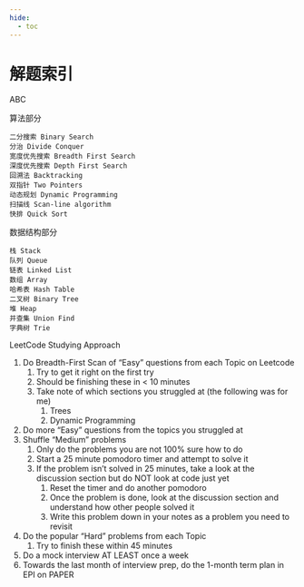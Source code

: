 ```yaml
---
hide:
  - toc
---
```

# 解题索引

ABC

算法部分

    二分搜索 Binary Search 
    分治 Divide Conquer 
    宽度优先搜索 Breadth First Search 
    深度优先搜索 Depth First Search
    回溯法 Backtracking 
    双指针 Two Pointers 
    动态规划 Dynamic Programming 
    扫描线 Scan-line algorithm
    快排 Quick Sort

数据结构部分

    栈 Stack
    队列 Queue
    链表 Linked List 
    数组 Array 
    哈希表 Hash Table
    二叉树 Binary Tree  
    堆 Heap
    并查集 Union Find
    字典树 Trie

LeetCode Studying Approach

1. Do Breadth-First Scan of “Easy” questions from each Topic on Leetcode
    1. Try to get it right on the first try
    2. Should be finishing these in < 10 minutes
    3. Take note of which sections you struggled at (the following was for me)
        1. Trees
        2. Dynamic Programming
2. Do more “Easy” questions from the topics you struggled at
3. Shuffle “Medium” problems
    1. Only do the problems you are not 100% sure how to do
    2. Start a 25 minute pomodoro timer and attempt to solve it
    3. If the problem isn’t solved in 25 minutes, take a look at the discussion section but do NOT look at code just yet
        1. Reset the timer and do another pomodoro
        2. Once the problem is done, look at the discussion section and understand how other people solved it
        3. Write this problem down in your notes as a problem you need to revisit
4. Do the popular “Hard” problems from each Topic
    1. Try to finish these within 45 minutes
5. Do a mock interview AT LEAST once a week
6. Towards the last month of interview prep, do the 1-month term plan in EPI on PAPER